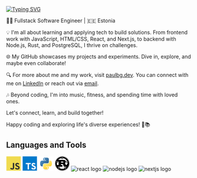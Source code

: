 <a href="https://git.io/typing-svg">
<img  width="600px" alt="Typing SVG" src="https://readme-typing-svg.herokuapp.com/?lines=Hi+there!+I'm+Paul;I+use+Arch+btw.">
</a>

👨‍💻 Fullstack Software Engineer | 🇪🇪 Estonia

💡 I'm all about learning and applying tech to build solutions. From frontend work with JavaScript, HTML/CSS, React, and Next.js, to backend with Node.js, Rust, and PostgreSQL, I thrive on challenges.

🌐 My GitHub showcases my projects and experiments. Dive in, explore, and maybe even collaborate!

🔍 For more about me and my work, visit [paulbg.dev](https://paulbg.dev). You can connect with me on [LinkedIn](https://www.linkedin.com/in/paul-bogatyr-65945524b/) or reach out via [email](https://paulbg.vercel.app/contact).

🎶 Beyond coding, I'm into music, fitness, and spending time with loved ones.

Let's connect, learn, and build together!

Happy coding and exploring life's diverse experiences! 🚀📚

## Languages and Tools

<div align="left">
<img src="https://raw.githubusercontent.com/devicons/devicon/master/icons/javascript/javascript-original.svg" alt="javascript" width="40" height="40"/>
<img src="https://raw.githubusercontent.com/devicons/devicon/master/icons/typescript/typescript-original.svg" alt="typescript" width="40" height="40"/>
<img src="https://raw.githubusercontent.com/devicons/devicon/master/icons/python/python-original.svg" alt="python" width="40" height="40"/>
<img src="https://raw.githubusercontent.com/devicons/devicon/master/icons/rust/rust-plain.svg" alt="rust" width="40" height="40"/>
<img src="https://cdn.jsdelivr.net/gh/devicons/devicon/icons/react/react-original.svg" height="40" alt="react logo"  />
<img src="https://cdn.jsdelivr.net/gh/devicons/devicon/icons/nodejs/nodejs-original.svg" height="40" alt="nodejs logo"  />
<img src="https://cdn.jsdelivr.net/gh/devicons/devicon/icons/nextjs/nextjs-original.svg" height="40" alt="nextjs logo"  />
</div>

